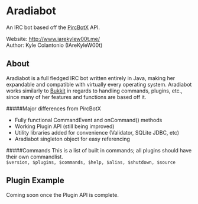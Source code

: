 Aradiabot
=========
An IRC bot based off the [PircBotX](https://code.google.com/p/pircbotx/) API.

Website: http://www.iarekylew00t.me/  
Author: Kyle Colantonio (IAreKyleW00t)

About
-----
Aradiabot is a full fledged IRC bot written entirely in Java, making her expandable and compatible with virtually every operating system. Aradiabot works similarly to [Bukkit](https://github.com/Bukkit/Bukkit) in regards to handling commands, plugins, etc., since many of her features and functions are based off it.

#####Major differences from PircBotX
* Fully functional CommandEvent and onCommand() methods
* Working Plugin API (still being improved)
* Utility libraries added for convenience (Validator, SQLite JDBC, etc)
* Aradiabot singleton object for easy referencing

#####Commands
This is a list of built in commands; all plugins should have their own commandlist.  
```$version, $plugins, $commands, $help, $alias, $shutdown, $source```

Plugin Example
--------------
Coming soon once the Plugin API is complete.
